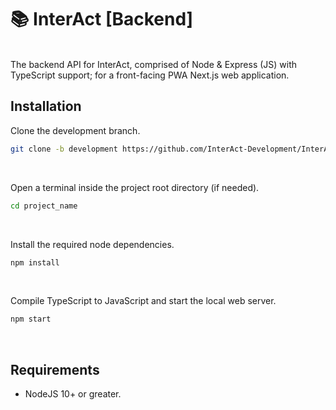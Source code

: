 # 📚 InterAct [Backend]

<br>
The backend API for InterAct, comprised of Node & Express (JS) with TypeScript support; for a front-facing PWA Next.js web application.

## Installation

Clone the development branch.

```sh
git clone -b development https://github.com/InterAct-Development/InterAct-Backend
```

<br>

Open a terminal inside the project root directory (if needed).

```sh
cd project_name
```

<br>

Install the required node dependencies.

```sh
npm install
```

<br>

Compile TypeScript to JavaScript and start the local web server.

```sh
npm start
```

<br>

## Requirements

- NodeJS 10+ or greater.
